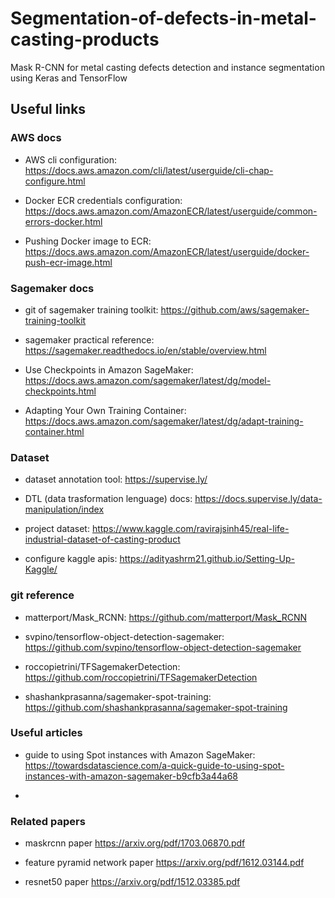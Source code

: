 # Segmentation-of-defects-in-metal-casting-products

Mask R-CNN for metal casting defects detection and instance segmentation using Keras and TensorFlow

## Useful links

### AWS docs

- AWS cli configuration: <https://docs.aws.amazon.com/cli/latest/userguide/cli-chap-configure.html>
  
- Docker ECR credentials configuration: <https://docs.aws.amazon.com/AmazonECR/latest/userguide/common-errors-docker.html>
  
- Pushing Docker image to ECR: <https://docs.aws.amazon.com/AmazonECR/latest/userguide/docker-push-ecr-image.html>

### Sagemaker docs

- git of sagemaker training toolkit: <https://github.com/aws/sagemaker-training-toolkit>

- sagemaker practical reference: <https://sagemaker.readthedocs.io/en/stable/overview.html>

- Use Checkpoints in Amazon SageMaker: <https://docs.aws.amazon.com/sagemaker/latest/dg/model-checkpoints.html>

- Adapting Your Own Training Container: <https://docs.aws.amazon.com/sagemaker/latest/dg/adapt-training-container.html>

### Dataset

- dataset annotation tool: <https://supervise.ly/>

- DTL (data trasformation lenguage) docs: <https://docs.supervise.ly/data-manipulation/index>

- project dataset: <https://www.kaggle.com/ravirajsinh45/real-life-industrial-dataset-of-casting-product>

- configure kaggle apis: <https://adityashrm21.github.io/Setting-Up-Kaggle/>

### git reference

- matterport/Mask_RCNN: <https://github.com/matterport/Mask_RCNN>

- svpino/tensorflow-object-detection-sagemaker: <https://github.com/svpino/tensorflow-object-detection-sagemaker>

- roccopietrini/TFSagemakerDetection: <https://github.com/roccopietrini/TFSagemakerDetection>

- shashankprasanna/sagemaker-spot-training: <https://github.com/shashankprasanna/sagemaker-spot-training>

### Useful articles

- guide to using Spot instances with Amazon SageMaker: <https://towardsdatascience.com/a-quick-guide-to-using-spot-instances-with-amazon-sagemaker-b9cfb3a44a68>

- 

### Related papers

- maskrcnn paper <https://arxiv.org/pdf/1703.06870.pdf>

- feature pyramid network paper <https://arxiv.org/pdf/1612.03144.pdf>

- resnet50 paper <https://arxiv.org/pdf/1512.03385.pdf>
